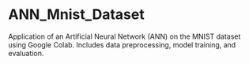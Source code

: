 # ANN_Mnist_Dataset
Application of an Artificial Neural Network (ANN) on the MNIST dataset using Google Colab. Includes data preprocessing, model training, and evaluation. 
